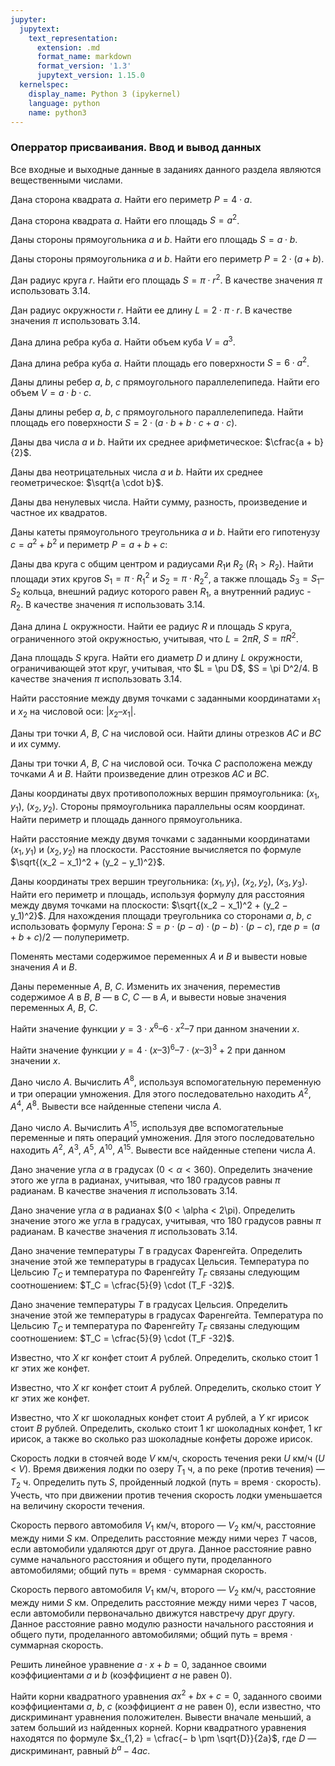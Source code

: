 ```yaml
---
jupyter:
  jupytext:
    text_representation:
      extension: .md
      format_name: markdown
      format_version: '1.3'
      jupytext_version: 1.15.0
  kernelspec:
    display_name: Python 3 (ipykernel)
    language: python
    name: python3
---
```


### Оперратор присваивания. Ввод и вывод данных


Все входные и выходные данные в заданиях данного раздела являются вещественными числами.


Дана сторона квадрата $a$.
Найти его периметр $P = 4 \cdot a$.


Дана сторона квадрата $a$.
Найти его площадь $S = a^2$.


Даны стороны прямоугольника $a$ и $b$.
Найти его площадь $S = a\cdot b$.


Даны стороны прямоугольника $a$ и $b$.
Найти его периметр $P = 2 \cdot (a + b)$.


Дан радиус круга $r$.
Найти его площадь $S = \pi \cdot r^2$. В качестве значения $\pi$ использовать $3.14$.


Дан радиус окружности $r$. Найти ее длину $L = 2\cdot \pi \cdot r$.
В качестве значения $\pi$ использовать $3.14$.


Дана длина ребра куба $a$.
Найти объем куба $V = a^3$.


Дана длина ребра куба $a$.
Найти площадь его поверхности $S = 6\cdot a^2$.


Даны длины ребер $a$, $b$, $c$ прямоугольного параллелепипеда.
Найти его объем $V = a\cdot b\cdot c$.


Даны длины ребер $a$, $b$, $c$ прямоугольного параллелепипеда.
Найти площадь его поверхности $S = 2 \cdot (a \cdot b + b \cdot c + a \cdot c)$.


Даны два числа $a$ и $b$.
Найти их среднее арифметическое: $\cfrac{a + b}{2}$.


Даны два неотрицательных числа $a$ и $b$.
Найти их среднее геометрическое: $\sqrt{a \cdot b}$.


Даны два ненулевых числа.
Найти сумму, разность, произведение и частное их квадратов.


Даны катеты прямоугольного треугольника $a$ и $b$.
Найти его гипотенузу $c = a^2 + b^2$ и периметр $P = a + b + c$:


Даны два круга с общим центром и радиусами $R_1$и $R_2$ ($R_1 > R_2$).
Найти площади этих кругов $S_1 = \pi \cdot R_1^2$ и $S_2 = \pi \cdot R_2^2$,
а также площадь $S_3 = S_1 – S_2$ кольца, внешний радиус которого равен $R_1$, а внутренний радиус - $R_2$.
В качестве значения $\pi$ использовать 3.14.


Дана длина $L$ окружности.
Найти ее радиус $R$ и площадь $S$ круга, ограниченного этой окружностью,
учитывая, что $L = 2\pi R$, $S = \pi R^2$.


Дана площадь $S$ круга.
Найти его диаметр $D$ и длину $L$ окружности, ограничивающей этот круг,
учитывая, что $L = \pu D$, $S = \pi D^2/4.
В качестве значения $\pi$ использовать 3.14.


Найти расстояние между двумя точками с заданными координатами $x_1$ и $x_2$ на числовой оси: $|x_2 – x_1|$.


Даны три точки $A$, $B$, $C$ на числовой оси.
Найти длины отрезков $AC$ и $BC$ и их сумму.


Даны три точки $A$, $B$, $C$ на числовой оси.
Точка $C$ расположена между точками $A$ и $B$.
Найти произведение длин отрезков $AC$ и $BC$.


Даны координаты двух противоположных вершин прямоугольника: $(x_1, y_1)$, $(x_2, y_2)$.
Стороны прямоугольника параллельны осям координат.
Найти периметр и площадь данного прямоугольника.


Найти расстояние между двумя точками с заданными координатами $(x_1, y_1)$ и $(x_2, y_2)$ на плоскости.
Расстояние вычисляется по формуле $\sqrt{(x_2 − x_1)^2 + (y_2 − y_1)^2}$.


Даны координаты трех вершин треугольника: $(x_1, y_1)$, $(x_2, y_2)$, $(x_3, y_3)$.
Найти его периметр и площадь, используя формулу для расстояния между двумя точками на плоскости:
$\sqrt{(x_2 − x_1)^2 + (y_2 − y_1)^2}$.
Для нахождения площади треугольника со сторонами $a$, $b$, $c$ использовать формулу Герона:
$S = p \cdot (p − a) \cdot (p − b) \cdot (p − c)$, где $p = (a + b + c)/2$ — полупериметр.


Поменять местами содержимое переменных $A$ и $B$ и вывести новые значения $A$ и $B$.

Даны переменные $A$, $B$, $C$.
Изменить их значения, переместив содержимое $A$ в $B$, $B$ — в $C$, $C$ — в $A$,
и вывести новые значения переменных $A$, $B$, $C$.


Найти значение функции $y = 3 \cdot x^6 – 6 \cdot x^2 – 7$ при данном значении $x$.


Найти значение функции $y = 4 \cdot (x–3)^6 – 7 \cdot (x–3)^3 + 2$ при данном значении $x$.


Дано число $A$.
Вычислить $A^8$, используя вспомогательную переменную и три операции умножения.
Для этого последовательно находить $A^2$, $A^4$, $A^8$.
Вывести все найденные степени числа $A$.


Дано число $A$. Вычислить $A^{15}$, используя две вспомогательные переменные и пять операций умножения.
Для этого последовательно находить $A^2$, $A^3$, $A^5$, $A^{10}$, $A^{15}$.
Вывести все найденные степени числа $A$.


Дано значение угла $\alpha$ в градусах $(0 < \alpha < 360)$.
Определить значение этого же угла в радианах, учитывая, что 180 градусов равны $\pi$ радианам.
В качестве значения $\pi$ использовать 3.14.


Дано значение угла $\alpha$ в радианах $(0 < \alpha < 2\pi).
Определить значение этого же угла в градусах, учитывая, что 180 градусов равны $\pi$ радианам.
В качестве значения $\pi$ использовать 3.14.


Дано значение температуры $T$ в градусах Фаренгейта.
Определить значение этой же температуры в градусах Цельсия.
Температура по Цельсию $T_C$ и температура по Фаренгейту $T_F$ связаны следующим соотношением:
$T_C = \cfrac{5}{9} \cdot (T_F -32)$.


Дано значение температуры $T$ в градусах Цельсия.
Определить значение этой же температуры в градусах Фаренгейта.
Температура по Цельсию $T_C$ и температура по Фаренгейту $T_F$ связаны следующим соотношением:
$T_C = \cfrac{5}{9} \cdot (T_F -32)$.


Известно, что $X$ кг конфет стоит $A$ рублей.
Определить, сколько стоит 1 кг этих же конфет.

Известно, что $X$ кг конфет стоит $A$ рублей.
Определить, сколько стоит $Y$ кг этих же конфет.


Известно, что $X$ кг шоколадных конфет стоит $A$ рублей, а $Y$ кг ирисок
стоит $B$ рублей. Определить, сколько стоит 1 кг шоколадных конфет, 1 кг
ирисок, а также во сколько раз шоколадные конфеты дороже ирисок.


Скорость лодки в стоячей воде $V$ км/ч, скорость течения реки $U$ км/ч ($U$ < $V$).
Время движения лодки по озеру $T_1$ ч, а по реке (против течения) — $T_2$ ч.
Определить путь $S$, пройденный лодкой (путь = время · скорость).
Учесть, что при движении против течения скорость лодки уменьшается на
величину скорости течения.


Скорость первого автомобиля $V_1$ км/ч, второго — $V_2$ км/ч, расстояние
между ними $S$ км.
Определить расстояние между ними через $T$ часов, если автомобили удаляются
друг от друга.
Данное расстояние равно сумме начального расстояния и общего пути,
проделанного автомобилями; общий путь = время · суммарная скорость.

Скорость первого автомобиля $V_1$ км/ч, второго — $V_2$ км/ч, расстояние
между ними $S$ км. Определить расстояние между ними через $T$ часов, если
автомобили первоначально движутся навстречу друг другу.
Данное расстояние равно модулю разности начального расстояния и общего пути,
проделанного автомобилями; общий путь = время · суммарная скорость.

Решить линейное уравнение $a \cdot x + b = 0$, заданное своими коэффициентами
$a$ и $b$ (коэффициент $a$ не равен 0).


Найти корни квадратного уравнения $a x^2 + b x + c = 0$, заданного
своими коэффициентами $a$, $b$, $c$ (коэффициент $a$ не равен 0), если известно,
что дискриминант уравнения положителен.
Вывести вначале меньший, а затем больший из найденных корней.
Корни квадратного уравнения находятся по формуле
$x_{1,2} = \cfrac{− b \pm \sqrt{D}}{2a}$, где $D$ — дискриминант, равный
$b^a - 4ac$.
